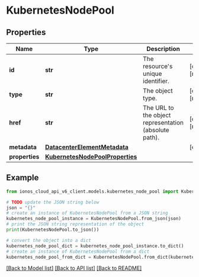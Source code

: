 # KubernetesNodePool


## Properties

Name | Type | Description | Notes
------------ | ------------- | ------------- | -------------
**id** | **str** | The resource&#39;s unique identifier. | [optional] [readonly] 
**type** | **str** | The object type. | [optional] [readonly] 
**href** | **str** | The URL to the object representation (absolute path). | [optional] [readonly] 
**metadata** | [**DatacenterElementMetadata**](DatacenterElementMetadata.md) |  | [optional] 
**properties** | [**KubernetesNodePoolProperties**](KubernetesNodePoolProperties.md) |  | 

## Example

```python
from ionos_cloud_api_v6_client.models.kubernetes_node_pool import KubernetesNodePool

# TODO update the JSON string below
json = "{}"
# create an instance of KubernetesNodePool from a JSON string
kubernetes_node_pool_instance = KubernetesNodePool.from_json(json)
# print the JSON string representation of the object
print(KubernetesNodePool.to_json())

# convert the object into a dict
kubernetes_node_pool_dict = kubernetes_node_pool_instance.to_dict()
# create an instance of KubernetesNodePool from a dict
kubernetes_node_pool_from_dict = KubernetesNodePool.from_dict(kubernetes_node_pool_dict)
```
[[Back to Model list]](../README.md#documentation-for-models) [[Back to API list]](../README.md#documentation-for-api-endpoints) [[Back to README]](../README.md)


